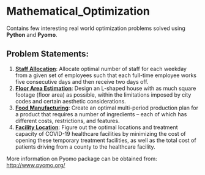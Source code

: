 # Mathematical_Optimization

Contains few interesting real world optimization problems solved using **Python** and **Pyomo**.

## Problem Statements:
1. **[Staff Allocation](https://github.com/sameer97/Mathematical_Optimization/blob/main/Staff_Allocation.ipynb)**: Allocate optimal number of staff for each weekday from a given set of employees such that each full-time employee works five consecutive days and then receive two days off.
2. **[Floor Area Estimation](https://github.com/sameer97/Mathematical_Optimization/blob/main/FloorArea_Estimation.ipynb)**: Design an L-shaped house with as much square footage (floor area) as possible, within the limitations imposed by city codes and certain aesthetic considerations.
3. **[Food Manufacturing](https://github.com/sameer97/Mathematical_Optimization/blob/main/Food_Manufacturing.ipynb)**: Create an optimal multi-period production plan for a product that requires a number of ingredients – each of which has different costs, restrictions, and features.
4. **[Facility Location](https://github.com/sameer97/Mathematical_Optimization/blob/main/Facility_Location.ipynb)**: Figure out the optimal locations and treatment capacity of COVID-19 healthcare facilities by minimizing the cost of opening these temporary treatment facilities, as well as the total cost of patients driving from a county to the healthcare facility.

More information on Pyomo package can be obtained from:
http://www.pyomo.org/
